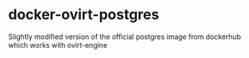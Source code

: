 # docker-ovirt-postgres
Slightly modified version of the official postgres image from dockerhub which works with ovirt-engine
